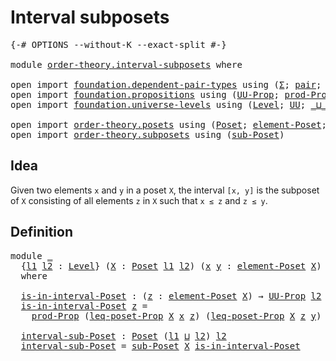 # Interval subposets

<pre class="Agda"><a id="31" class="Symbol">{-#</a> <a id="35" class="Keyword">OPTIONS</a> <a id="43" class="Pragma">--without-K</a> <a id="55" class="Pragma">--exact-split</a> <a id="69" class="Symbol">#-}</a>

<a id="74" class="Keyword">module</a> <a id="81" href="order-theory.interval-subposets.html" class="Module">order-theory.interval-subposets</a> <a id="113" class="Keyword">where</a>

<a id="120" class="Keyword">open</a> <a id="125" class="Keyword">import</a> <a id="132" href="foundation.dependent-pair-types.html" class="Module">foundation.dependent-pair-types</a> <a id="164" class="Keyword">using</a> <a id="170" class="Symbol">(</a><a id="171" href="foundation-core.dependent-pair-types.html#515" class="Record">Σ</a><a id="172" class="Symbol">;</a> <a id="174" href="foundation-core.dependent-pair-types.html#588" class="InductiveConstructor">pair</a><a id="178" class="Symbol">;</a> <a id="180" href="foundation-core.dependent-pair-types.html#605" class="Field">pr1</a><a id="183" class="Symbol">;</a> <a id="185" href="foundation-core.dependent-pair-types.html#617" class="Field">pr2</a><a id="188" class="Symbol">)</a>
<a id="190" class="Keyword">open</a> <a id="195" class="Keyword">import</a> <a id="202" href="foundation.propositions.html" class="Module">foundation.propositions</a> <a id="226" class="Keyword">using</a> <a id="232" class="Symbol">(</a><a id="233" href="foundation-core.propositions.html#1393" class="Function">UU-Prop</a><a id="240" class="Symbol">;</a> <a id="242" href="foundation-core.propositions.html#5874" class="Function">prod-Prop</a><a id="251" class="Symbol">)</a>
<a id="253" class="Keyword">open</a> <a id="258" class="Keyword">import</a> <a id="265" href="foundation.universe-levels.html" class="Module">foundation.universe-levels</a> <a id="292" class="Keyword">using</a> <a id="298" class="Symbol">(</a><a id="299" href="Agda.Primitive.html#597" class="Postulate">Level</a><a id="304" class="Symbol">;</a> <a id="306" href="foundation-core.universe-levels.html#235" class="Primitive">UU</a><a id="308" class="Symbol">;</a> <a id="310" href="Agda.Primitive.html#810" class="Primitive Operator">_⊔_</a><a id="313" class="Symbol">)</a>

<a id="316" class="Keyword">open</a> <a id="321" class="Keyword">import</a> <a id="328" href="order-theory.posets.html" class="Module">order-theory.posets</a> <a id="348" class="Keyword">using</a> <a id="354" class="Symbol">(</a><a id="355" href="order-theory.posets.html#731" class="Function">Poset</a><a id="360" class="Symbol">;</a> <a id="362" href="order-theory.posets.html#1145" class="Function">element-Poset</a><a id="375" class="Symbol">;</a> <a id="377" href="order-theory.posets.html#1194" class="Function">leq-poset-Prop</a><a id="391" class="Symbol">)</a>
<a id="393" class="Keyword">open</a> <a id="398" class="Keyword">import</a> <a id="405" href="order-theory.subposets.html" class="Module">order-theory.subposets</a> <a id="428" class="Keyword">using</a> <a id="434" class="Symbol">(</a><a id="435" href="order-theory.subposets.html#2246" class="Function">sub-Poset</a><a id="444" class="Symbol">)</a>
</pre>
## Idea

Given two elements `x` and `y` in a poset `X`, the interval `[x, y]` is the subposet of `X` consisting of all elements `z` in `X` such that `x ≤ z` and `z ≤ y`.

## Definition

<pre class="Agda"><a id="645" class="Keyword">module</a> <a id="652" href="order-theory.interval-subposets.html#652" class="Module">_</a>
  <a id="656" class="Symbol">{</a><a id="657" href="order-theory.interval-subposets.html#657" class="Bound">l1</a> <a id="660" href="order-theory.interval-subposets.html#660" class="Bound">l2</a> <a id="663" class="Symbol">:</a> <a id="665" href="Agda.Primitive.html#597" class="Postulate">Level</a><a id="670" class="Symbol">}</a> <a id="672" class="Symbol">(</a><a id="673" href="order-theory.interval-subposets.html#673" class="Bound">X</a> <a id="675" class="Symbol">:</a> <a id="677" href="order-theory.posets.html#731" class="Function">Poset</a> <a id="683" href="order-theory.interval-subposets.html#657" class="Bound">l1</a> <a id="686" href="order-theory.interval-subposets.html#660" class="Bound">l2</a><a id="688" class="Symbol">)</a> <a id="690" class="Symbol">(</a><a id="691" href="order-theory.interval-subposets.html#691" class="Bound">x</a> <a id="693" href="order-theory.interval-subposets.html#693" class="Bound">y</a> <a id="695" class="Symbol">:</a> <a id="697" href="order-theory.posets.html#1145" class="Function">element-Poset</a> <a id="711" href="order-theory.interval-subposets.html#673" class="Bound">X</a><a id="712" class="Symbol">)</a>
  <a id="716" class="Keyword">where</a>

  <a id="725" href="order-theory.interval-subposets.html#725" class="Function">is-in-interval-Poset</a> <a id="746" class="Symbol">:</a> <a id="748" class="Symbol">(</a><a id="749" href="order-theory.interval-subposets.html#749" class="Bound">z</a> <a id="751" class="Symbol">:</a> <a id="753" href="order-theory.posets.html#1145" class="Function">element-Poset</a> <a id="767" href="order-theory.interval-subposets.html#673" class="Bound">X</a><a id="768" class="Symbol">)</a> <a id="770" class="Symbol">→</a> <a id="772" href="foundation-core.propositions.html#1393" class="Function">UU-Prop</a> <a id="780" href="order-theory.interval-subposets.html#660" class="Bound">l2</a>
  <a id="785" href="order-theory.interval-subposets.html#725" class="Function">is-in-interval-Poset</a> <a id="806" href="order-theory.interval-subposets.html#806" class="Bound">z</a> <a id="808" class="Symbol">=</a>
    <a id="814" href="foundation-core.propositions.html#5874" class="Function">prod-Prop</a> <a id="824" class="Symbol">(</a><a id="825" href="order-theory.posets.html#1194" class="Function">leq-poset-Prop</a> <a id="840" href="order-theory.interval-subposets.html#673" class="Bound">X</a> <a id="842" href="order-theory.interval-subposets.html#691" class="Bound">x</a> <a id="844" href="order-theory.interval-subposets.html#806" class="Bound">z</a><a id="845" class="Symbol">)</a> <a id="847" class="Symbol">(</a><a id="848" href="order-theory.posets.html#1194" class="Function">leq-poset-Prop</a> <a id="863" href="order-theory.interval-subposets.html#673" class="Bound">X</a> <a id="865" href="order-theory.interval-subposets.html#806" class="Bound">z</a> <a id="867" href="order-theory.interval-subposets.html#693" class="Bound">y</a><a id="868" class="Symbol">)</a>

  <a id="873" href="order-theory.interval-subposets.html#873" class="Function">interval-sub-Poset</a> <a id="892" class="Symbol">:</a> <a id="894" href="order-theory.posets.html#731" class="Function">Poset</a> <a id="900" class="Symbol">(</a><a id="901" href="order-theory.interval-subposets.html#657" class="Bound">l1</a> <a id="904" href="Agda.Primitive.html#810" class="Primitive Operator">⊔</a> <a id="906" href="order-theory.interval-subposets.html#660" class="Bound">l2</a><a id="908" class="Symbol">)</a> <a id="910" href="order-theory.interval-subposets.html#660" class="Bound">l2</a>
  <a id="915" href="order-theory.interval-subposets.html#873" class="Function">interval-sub-Poset</a> <a id="934" class="Symbol">=</a> <a id="936" href="order-theory.subposets.html#2246" class="Function">sub-Poset</a> <a id="946" href="order-theory.interval-subposets.html#673" class="Bound">X</a> <a id="948" href="order-theory.interval-subposets.html#725" class="Function">is-in-interval-Poset</a>
</pre>